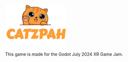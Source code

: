 ![Catzpah A Game of Mischief](/Assets/Images/CatzpahTitle2.png?raw=true "Catzpah - A Game of Mischief")

This game is made for the Godot July 2024 XR Game Jam.
